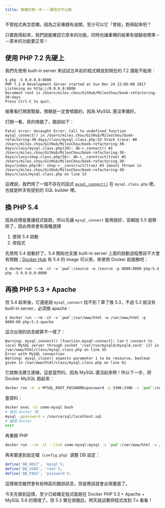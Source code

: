 ```yaml
---
title: 重構的第一步－－讓程式可以動
---
```


不管程式再怎麼爛，因為之前專題有過關，至少可以它「曾經」跑得起來吧？

只要跑得起來，我們就能確認它原本的功能，同時也讓重構的結果有個驗收標準－－原本的功能要正常！

## 使用 PHP 7.2 先硬上

我們先使用 built-in server 來試試五年前的程式碼放到現在的 7.2 還能不能用：

```
$ php -S 0.0.0.0:8080
PHP 7.2.0 Development Server started at Sun Dec 24 22:05:00 2017
Listening on http://0.0.0.0:8080
Document root is /Users/miles.chou/GitHub/MilesChou/book-refactoring-30-days
Press Ctrl-C to quit.
```

接著看打開瀏覽器，預期是一定會噴錯的，因為 MySQL 還沒準備好。

打開一看，真的噴錯了，錯誤如下：

```
Fatal error: Uncaught Error: Call to undefined function mysql_connect() in /Users/miles.chou/GitHub/MilesChou/book-refactoring-30-days/class/mysql.class.php:53 Stack trace: #0 /Users/miles.chou/GitHub/MilesChou/book-refactoring-30-days/class/mysql.class.php(39): db->_connect() #1 /Users/miles.chou/GitHub/MilesChou/book-refactoring-30-days/class/shop.class.php(56): db->__construct(true) #2 /Users/miles.chou/GitHub/MilesChou/book-refactoring-30-days/index.php(8): shop->__construct(true) #3 {main} thrown in /Users/miles.chou/GitHub/MilesChou/book-refactoring-30-days/class/mysql.class.php on line 53
```

這裡說，我們用了一個不存在的函式 [`mysql_connect()`](http://php.net/manual/en/function.mysql-connect.php) 在 `mysql.class.php` 裡，也就是昨天有提到的 SQL builder 裡。

## 換 PHP 5.4

因為目標是要讓程式能跑，所以先讓 `mysql_connect` 能用就好，官網說 5.5 就移除了，因此再來會有兩種選擇

1. 使用 5.4 啟動
2. 改程式

先使用 5.4 啟動好了，5.4 開始也支援 built-in server 上面的啟動過程應該不大會有問題；[Docker Hub](https://hub.docker.com/) 有 5.4 的 image 可以用，來使用 Docker 起服務吧：

```
$ docker run --rm -it -v `pwd`:/source -w /source -p 8080:8080 php:5.4 php -S 0.0.0.0:8080
```

## 再換 PHP 5.3 + Apache

但 5.4 起來後，它還是說 `mysql_connect` 找不到？算了換 5.3，不過 5.3 就沒有 built-in server，必須換 apache：

```
$ docker run --rm -it -v `pwd`:/var/www/html -w /var/www/html -p 8080:80 php:5.3-apache
```

這次出現的訊息總算不一樣了：

```
Warning: mysql_connect() [function.mysql-connect]: Can't connect to local MySQL server through socket '/var/run/mysqld/mysqld.sock' (2) in /var/www/html/class/mysql.class.php on line 55
Error with MySQL connection
Warning: mysql_close() expects parameter 1 to be resource, boolean given in /var/www/html/class/mysql.class.php on line 61
```

它說無法建立連線。這是當然的，因為 MySQL 還沒起來啊！所以下一步，把 Docker MySQL 跑起來：

```bash
docker run -d -e MYSQL_ROOT_PASSWORD=password -p 3306:3306 -v `pwd`:/source --name some-mysql mysql:5.6
```

塞資料：

```bash
docker exec -it some-mysql bash
# 進到 Docker 裡
mysql -ppassword < /source/sql/localhost.sql
# 離開 Docker 
exit
```

再重開 PHP

```bash
docker run --rm -it --link some-mysql:mysql -v `pwd`:/var/www/html -w /var/www/html -p 8080:80 php:5.3-apache
```

再來要進到設定檔（`config.php`）調整 DB 設定：

```php
define('DB_HOST', 'mysql');
define('DB_USER', 'root');
define('DB_PASS', 'password');
```

這樣做完雖然會有些時區的錯誤訊息，但是應該就會出現畫面了。

今天先做到這樣，至少已經確定程式能跑在 Docker PHP 5.3 + Apache + MySQL 5.6 的環境了。但 5.3 實在很尷尬，明天就試著把程式改到 7.x 看看！
